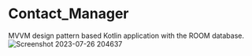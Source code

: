 # Contact_Manager
MVVM design pattern based Kotlin application with the ROOM database.
![Screenshot 2023-07-26 204637](https://github.com/Kids1343/Contact_Manager/assets/84654265/d91fe247-5d88-464d-9317-9ec27843c644)
